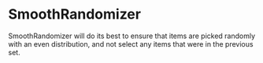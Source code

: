 # SmoothRandomizer
SmoothRandomizer will do its best to ensure that items are picked randomly with an even distribution, and not select any items that were in the previous set.
